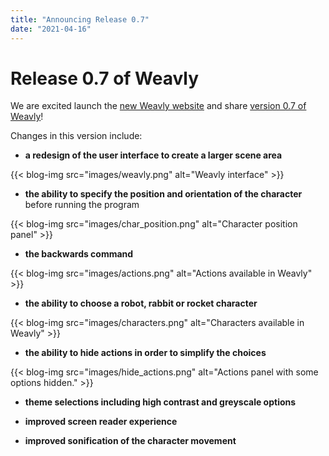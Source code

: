 ```yaml
---
title: "Announcing Release 0.7"
date: "2021-04-16"
---
```


# Release 0.7 of Weavly

We are excited launch the [new Weavly website](https://weavly.org/) and share [version 0.7 of Weavly](https://create.weavly.org/?v=0.7)!


Changes in this version include:

- **a redesign of the user interface to create a larger scene area**

{{< blog-img src="images/weavly.png" alt="Weavly interface" >}}

- **the ability to specify the position and orientation of the character** before running the program

{{< blog-img src="images/char_position.png" alt="Character position panel" >}}

- **the backwards command**

{{< blog-img src="images/actions.png" alt="Actions available in Weavly" >}}

- **the ability to choose a robot, rabbit or rocket character**

{{< blog-img src="images/characters.png" alt="Characters available in Weavly" >}}

- **the ability to hide actions in order to simplify the choices**

{{< blog-img src="images/hide_actions.png" alt="Actions panel with some options hidden." >}}

- **theme selections including high contrast and greyscale options**

- **improved screen reader experience**

- **improved sonification of the character movement**
